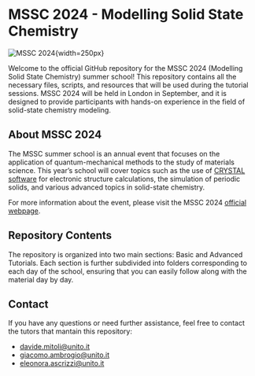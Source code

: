# MSSC 2024 - Modelling Solid State Chemistry

![MSSC 2024](https://www.imperial.ac.uk/media/images/non-standard-dimensions/logo.png){width=250px}

Welcome to the official GitHub repository for the MSSC 2024 
(Modelling Solid State Chemistry) summer school! This repository contains all 
the necessary files, scripts, and resources that will be used during the 
tutorial sessions. MSSC 2024 will be held in London in September, and it is 
designed to provide participants with hands-on experience in the field of 
solid-state chemistry modeling.

## About MSSC 2024

The MSSC summer school is an annual event that focuses on the application of 
quantum-mechanical methods to the study of materials science. This year’s school 
will cover topics such as the use of 
[CRYSTAL software](https://www.crystal.unito.it) for electronic structure 
calculations, the simulation of periodic solids, and various advanced topics in 
solid-state chemistry.

For more information about the event, please visit the MSSC 2024 
[official webpage](https://www.imperial.ac.uk/mssc/mssc2024/).


## Repository Contents
The repository is organized into two main sections: Basic and Advanced Tutorials. 
Each section is further subdivided into folders corresponding to each day of 
the school, ensuring that you can easily follow along with the material day by 
day.


## Contact
If you have any questions or need further assistance, feel free to contact the 
tutors that mantain this repository:
- davide.mitoli@unito.it
- giacomo.ambrogio@unito.it
- eleonora.ascrizzi@unito.it
